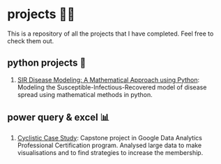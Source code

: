 # projects 👨‍💻
This is a repository of all the projects that I have completed. Feel free to check them out.

## python projects 🐍
1. [SIR Disease Modeling: A Mathematical Approach using Python](https://github.com/harigovindr2003/projects/tree/main/SIR%20Disease%20Modelling): Modeling the Susceptible-Infectious-Recovered model of
disease spread using mathematical methods in python.

## power query & excel 📊
1. [Cyclistic Case Study](https://github.com/harigovindr2003/projects/tree/main/Cyclistic%20Case%20Study): Capstone project in Google Data Analytics Professional Certification program.
Analysed large data to make visualisations and to find strategies to increase the membership.
   

